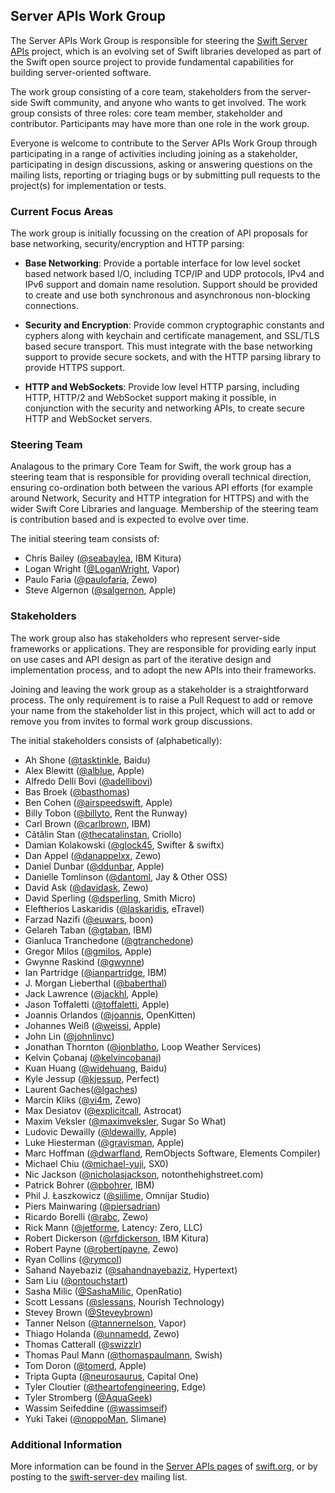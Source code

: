 ## Server APIs Work Group

The Server APIs Work Group is responsible for steering the [Swift Server APIs](http://swift.org/server-apis/) project, which is an evolving set of Swift libraries developed as part of the Swift open source project to provide fundamental capabilities for building server-oriented software.

The work group consisting of a core team, stakeholders from the server-side Swift community, and anyone who wants to get involved. The work group consists of three roles: core team member, stakeholder and contributor. Participants may have more than one role in the work group.

Everyone is welcome to contribute to the Server APIs Work Group through participating in a range of activities including joining as a stakeholder, participating in design discussions, asking or answering questions on the mailing lists, reporting or triaging bugs or by submitting pull requests to the project(s) for implementation or tests.

### <a name="focus-areas"></a>Current Focus Areas
The work group is initially focussing on the creation of API proposals for base networking, security/encryption and HTTP parsing:

* **Base Networking**: Provide a portable interface for low level socket based network based I/O, including TCP/IP and UDP protocols, IPv4 and IPv6 support and domain name resolution. Support should be provided to create and use both synchronous and asynchronous non-blocking connections.

* **Security and Encryption**: Provide common cryptographic constants and cyphers along with keychain and certificate management, and SSL/TLS based secure transport. This must integrate with the base networking support to provide secure sockets, and with the HTTP parsing library to provide HTTPS support.

* **HTTP and WebSockets**: Provide low level HTTP parsing, including HTTP, HTTP/2 and WebSocket support making it possible, in conjunction with the security and networking APIs, to create secure HTTP and WebSocket servers.

### <a name="steering-team"></a>Steering Team
Analagous to the primary Core Team for Swift, the work group has a steering team that is responsible for providing overall technical direction, ensuring co-ordination both between the various API efforts (for example around Network, Security and HTTP integration for HTTPS) and with the wider Swift Core Libraries and language. Membership of the steering team is contribution based and is expected to evolve over time.

The initial steering team consists of:

* Chris Bailey ([@seabaylea](https://github.com/seabaylea), IBM Kitura)
* Logan Wright ([@LoganWright](https://github.com/LoganWright), Vapor)
* Paulo Faria  ([@paulofaria](https://github.com/paulofaria), Zewo)
* Steve Algernon ([@salgernon](https://github.com/salgernon), Apple)

### <a name="stakeholders"></a>Stakeholders
The work group also has stakeholders who represent server-side frameworks or applications. They are responsible for providing early input on use cases and API design as part of the iterative design and implementation process, and to adopt the new APIs into their frameworks.

Joining and leaving the work group as a stakeholder is a straightforward process. The only requirement is to raise a Pull Request to add or remove your name from the stakeholder list in this project, which will act to add or remove you from invites to formal work group discussions.

The initial stakeholders consists of (alphabetically):

* Ah Shone ([@tasktinkle](https://github.com/tasktinkle), Baidu)
* Alex Blewitt ([@alblue](https://github.com/alblue), Apple)
* Alfredo Delli Bovi ([@adellibovi](https://github.com/adellibovi))
* Bas Broek ([@basthomas](https://github.com/basthomas))
* Ben Cohen ([@airspeedswift](http://github.com/airspeedswift), Apple)
* Billy Tobon ([@billyto](http://github.com/billyto), Rent the Runway)
* Carl Brown ([@carlbrown](http://github.com/carlbrown), IBM)
* Cătălin Stan ([@thecatalinstan](https://github.com/thecatalinstan), Criollo)
* Damian Kolakowski ([@glock45](https://github.com/glock45), Swifter & swiftx)
* Dan Appel ([@danappelxx](https://github.com/danappelxx), Zewo)
* Daniel Dunbar ([@ddunbar](https://github.com/ddunbar), Apple)
* Danielle Tomlinson ([@dantoml](https://github.com/dantoml), Jay & Other OSS)
* David Ask ([@davidask](https://github.com/davidask), Zewo)
* David Sperling ([@dsperling](https://github.com/dsperling), Smith Micro)
* Eleftherios Laskaridis ([@laskaridis](https://github.com/laskaridis), eTravel)
* Farzad Nazifi ([@euwars](https://github.com/euwars), boon)
* Gelareh Taban ([@gtaban](https://github.com/gtaban), IBM)
* Gianluca Tranchedone ([@gtranchedone](https://github.com/gtranchedone))
* Gregor Milos ([@gmilos](https://github.com/gmilos), Apple)
* Gwynne Raskind ([@gwynne](https://github.com/gwynne))
* Ian Partridge ([@ianpartridge](https://github.com/ianpartridge), IBM)
* J. Morgan Lieberthal ([@baberthal](https://github.com/baberthal))
* Jack Lawrence ([@jackhl](https://github.com/jackhl), Apple)
* Jason Toffaletti ([@toffaletti](https://github.com/toffaletti), Apple)
* Joannis Orlandos ([@joannis](https://github.com/joannis), OpenKitten)
* Johannes Weiß ([@weissi](https://github.com/weissi), Apple)
* John Lin ([@johnlinvc](https://github.com/johnlinvc))
* Jonathan Thornton ([@jonblatho](https://github.com/jonblatho), Loop Weather Services)
* Kelvin Çobanaj ([@kelvincobanaj](https://github.com/kelvincobanaj))
* Kuan Huang ([@widehuang](https://github.com/Widehuang), Baidu)
* Kyle Jessup ([@kjessup](https://github.com/kjessup), Perfect)
* Laurent Gaches([@lgaches](https://github.com/lgaches))
* Marcin Kliks ([@vi4m](https://github.com/vi4m), Zewo)
* Max Desiatov ([@explicitcall](https://github.com/explicitcall), Astrocat)
* Maxim Veksler ([@maximveksler](http://github.com/maximveksler), Sugar So What)
* Ludovic Dewailly ([@ldewailly](https://github.com/ldewailly), Apple)
* Luke Hiesterman ([@gravisman](https://github.com/gravisman), Apple)
* Marc Hoffman ([@dwarfland](https://github.com/dwarfland), RemObjects Software, Elements Compiler)
* Michael Chiu ([@michael-yuji](https://github.com/michael-yuji), SX0)
* Nic Jackson ([@nicholasjackson](https://github.com/nicholasjackson), notonthehighstreet.com)
* Patrick Bohrer ([@pbohrer](https://github.com/pbohrer), IBM)
* Phil J. Łaszkowicz ([@siilime](https://github.com/siilime), Omnijar Studio)
* Piers Mainwaring ([@piersadrian](https://github.com/piersadrian))
* Ricardo Borelli ([@rabc](https://github.com/rabc), Zewo)
* Rick Mann ([@jetforme](https://github.com/jetforme), Latency: Zero, LLC)
* Robert Dickerson ([@rfdickerson](https://github.com/rfdickerson), IBM Kitura)
* Robert Payne ([@robertjpayne](https://github.com/robertjpayne), Zewo)
* Ryan Collins ([@rymcol](https://github.com/rymcol))
* Sahand Nayebaziz ([@sahandnayebaziz](https://github.com/sahandnayebaziz), Hypertext)
* Sam Liu ([@ontouchstart](https://github.com/ontouchstart))
* Sasha Milic ([@SashaMilic](https://github.com/sashamilic), OpenRatio)
* Scott Lessans ([@slessans](https://github.com/slessans), Nourish Technology)
* Stevey Brown ([@Steveybrown](https://github.com/steveybrown))
* Tanner Nelson ([@tannernelson](https://github.com/tannernelson), Vapor)
* Thiago Holanda ([@unnamedd](https://github.com/unnamedd), Zewo)
* Thomas Catterall ([@swizzlr](https://github.com/swizzlr))
* Thomas Paul Mann ([@thomaspaulmann](https://github.com/thomaspaulmann), Swish)
* Tom Doron ([@tomerd](https://github.com/tomerd), Apple)
* Tripta Gupta ([@neurosaurus](https://github.com/neurosaurus), Capital One)
* Tyler Cloutier ([@theartofengineering](https://github.com/theartofengineering), Edge)
* Tyler Stromberg ([@AquaGeek](https://github.com/AquaGeek))
* Wassim Seifeddine  ([@wassimseif](https://github.com/wassimseif))
* Yuki Takei ([@noppoMan](https://github.com/noppoMan), Slimane)


### Additional Information
More information can be found in the [Server APIs pages](http://swift.org/server-apis/) of [swift.org](http://swift.org), or by posting to the [swift-server-dev](https://lists.swift.org/mailman/listinfo/swift-server-dev) mailing list.
